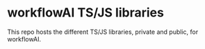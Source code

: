 # workflowAI TS/JS libraries

This repo hosts the different TS/JS libraries, private and public, for workflowAI.

